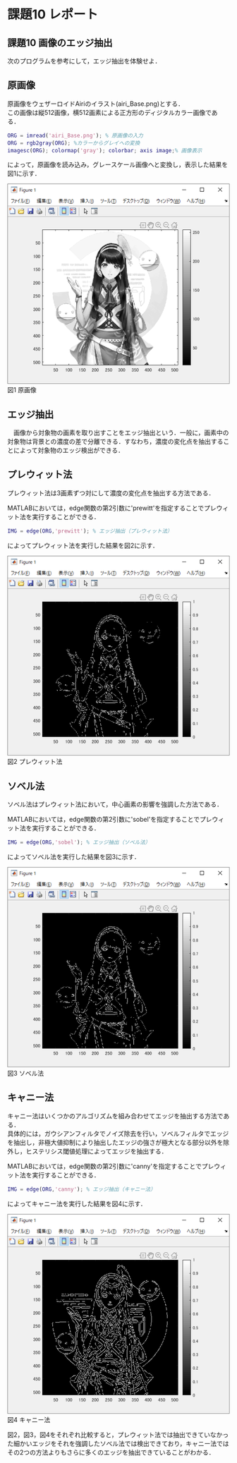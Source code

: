 # 課題10 レポート

## 課題10 画像のエッジ抽出

次のプログラムを参考にして，エッジ抽出を体験せよ．  

## 原画像

原画像をウェザーロイドAiriのイラスト(airi_Base.png)とする．  
この画像は縦512画像，横512画素による正方形のディジタルカラー画像である．  

```MATLAB
ORG = imread('airi_Base.png'); % 原画像の入力
ORG = rgb2gray(ORG); %カラーからグレイへの変換
imagesc(ORG); colormap('gray'); colorbar; axis image;% 画像表示
```

によって，原画像を読み込み，グレースケール画像へと変換し，表示した結果を図1に示す．  

![原画像](/image/kadai10/kadai10_org_img.png?raw=true)  
図1 原画像  

## エッジ抽出

　画像から対象物の画素を取り出すことをエッジ抽出という．一般に，画素中の対象物は背景との濃度の差で分離できる．すなわち，濃度の変化点を抽出することによって対象物のエッジ検出ができる．  

## プレウィット法

プレウィット法は3画素ずつ対にして濃度の変化点を抽出する方法である．  

MATLABにおいては，edge関数の第2引数に'prewitt'を指定することでプレウィット法を実行することができる．  

```MATLAB
IMG = edge(ORG,'prewitt'); % エッジ抽出（プレウィット法）  
```

によってプレウィット法を実行した結果を図2に示す．  

![プレウィット法](/image/kadai10/kadai10_prewitt.png?raw=true)  
図2 プレウィット法  


## ソベル法

ソベル法はプレウィット法において，中心画素の影響を強調した方法である．  

MATLABにおいては，edge関数の第2引数に'sobel'を指定することでプレウィット法を実行することができる．  

```MATLAB
IMG = edge(ORG,'sobel'); % エッジ抽出（ソベル法）  
```

によってソベル法を実行した結果を図3に示す．  

![ソベル法](/image/kadai10/kadai10_sobel.png?raw=true)  
図3 ソベル法  

## キャニー法

キャニー法はいくつかのアルゴリズムを組み合わせてエッジを抽出する方法である．  
具体的には，ガウシアンフィルタでノイズ除去を行い，ソベルフィルタでエッジを抽出し，非極大値抑制により抽出したエッジの強さが極大となる部分以外を除外し，ヒステリシス閾値処理によってエッジを抽出する．  

MATLABにおいては，edge関数の第2引数に'canny'を指定することでプレウィット法を実行することができる．

```MATLAB
IMG = edge(ORG,'canny'); % エッジ抽出（キャニー法）  
```

によってキャニー法を実行した結果を図4に示す．  

![キャニー法](/image/kadai10/kadai10_canny.png?raw=true)  
図4 キャニー法  

図2，図3，図4をそれぞれ比較すると，プレウィット法では抽出できていなかった細かいエッジをそれを強調したソベル法では検出できており，キャニー法ではその2つの方法よりもさらに多くのエッジを抽出できていることがわかる．  